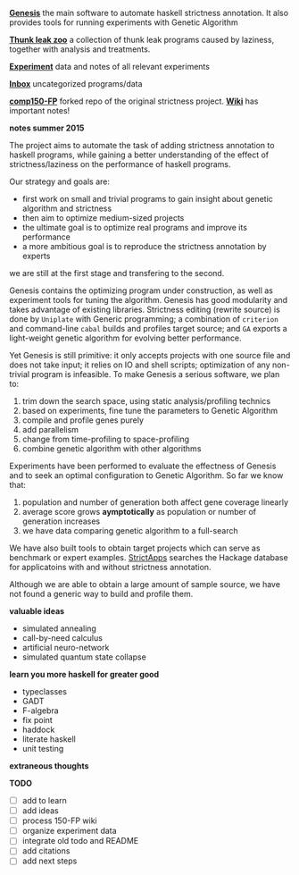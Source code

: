 [**Genesis**](https://github.com/remysucre/Genesis) the main software to automate haskell strictness annotation. 
It also provides tools for running experiments with Genetic Algorithm

[**Thunk leak zoo**](https://github.com/remysucre/haskell-thunk-leak-zoo) a collection of thunk leak programs
caused by laziness, together with analysis and treatments. 

[**Experiment**](https://github.com/remysucre/strict-experiments) data and notes of all relevant experiments

[**Inbox**](https://github.com/remysucre/repo-inbox) uncategorized programs/data

[**comp150-FP**](https://github.com/remysucre/comp150-FP) forked repo of the original strictness project. 
[**Wiki**](https://github.com/remysucre/comp150-FP/wiki) has important notes! 

**notes summer 2015**

The project aims to automate the task of adding strictness annotation to haskell programs, while gaining a better understanding of the effect of strictness/laziness on the performance of haskell programs. 

Our strategy and goals are: 

- first work on small and trivial programs to gain insight about genetic algorithm and strictness
- then aim to optimize medium-sized projects
- the ultimate goal is to optimize real programs and improve its performance
- a more ambitious goal is to reproduce the strictness annotation by experts

we are still at the first stage and transfering to the second. 

Genesis contains the optimizing program under construction, as well as experiment tools for tuning the algorithm. Genesis has good modularity and takes advantage of existing libraries. Strictness editing (rewrite source) is done by `Uniplate` with Generic programming; a combination of `criterion` and command-line `cabal` builds and profiles target source; and `GA` exports a light-weight genetic algorithm for evolving better performance. 

Yet Genesis is still primitive: it only accepts projects with one source file and does not take input; it relies on IO and shell scripts; optimization of any non-trivial program is infeasible. To make Genesis a serious software, we plan to: 

1. trim down the search space, using static analysis/profiling technics
2. based on experiments, fine tune the parameters to Genetic Algorithm
3. compile and profile genes purely
4. add parallelism
5. change from time-profiling to space-profiling
6. combine genetic algorithm with other algorithms

Experiments have been performed to evaluate the effectness of Genesis and to seek an optimal configuration to Genetic Algorithm. So far we know that: 

1. population and number of generation both affect gene coverage linearly
2. average score grows **aymptotically** as population or number of generation increases
3. we have data comparing genetic algorithm to a full-search

We have also built tools to obtain target projects which can serve as benchmark or expert examples. [StrictApps](https://github.com/remysucre/repo-inbox/tree/master/benchmark) searches the Hackage database for applicatoins with and without strictness annotation. 

Although we are able to obtain a large amount of sample source, we have not found a generic way to build and profile them. 

**valuable ideas**
- simulated annealing
- call-by-need calculus
- artificial neuro-network
- simulated quantum state collapse

**learn you more haskell for greater good**
- typeclasses
- GADT
- F-algebra
- fix point
- haddock
- literate haskell
- unit testing

**extraneous thoughts**

**TODO**

- [ ] add to learn
- [ ] add ideas
- [ ] process 150-FP wiki
- [ ] organize experiment data
- [ ] integrate old todo and README
- [ ] add citations
- [ ] add next steps
